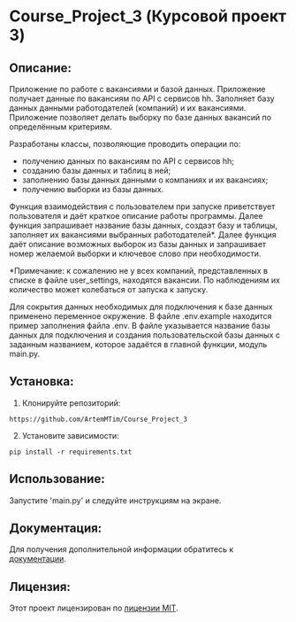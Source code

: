 # Course_Project_3 (Курсовой проект 3)
##  Описание:
Приложение по работе с вакансиями и базой данных. Приложение получает данные по вакансиям по API
с сервисов hh. Заполняет базу данных данными работодателей (компаний) и их вакансиями. Приложение
позволяет делать выборку по базе данных вакансий по определённым критериям.

Разработаны классы, позволяющие проводить операции по:
- получению данных по вакансиям по API с сервисов hh;
- созданию базы данных и таблиц в ней;
- заполнению базы данных данными о компаниях и их вакансиях;
- получению выборки из базы данных.

Функция взаимодействия с пользователем при запуске приветствует пользователя и даёт краткое описание работы программы.
Далее функция запрашивает название базы данных, создаэт базу и таблицы, заполняет их вакансиями выбранных работодателей*.
Далее функция даёт описание возможных выборок из базы данных и запрашивает номер желаемой выборки и ключевое слово при необходимости.

*Примечание: к сожалению не у всех компаний, представленных в списке в файле user_settings, находятся вакансии. По наблюдениям их
количество может колебаться от запуска к запуску.

Для сокрытия данных необходимых для подключения к базе данных применено переменное окружение.
В файле .env.example находится пример заполнения файла .env. В файле указывается название базы данных
для подключения и создания пользовательской базы данных с заданным названием, которое задаётся в 
главной функции, модуль main.py.

## Установка:
1. Клонируйте репозиторий:
```
https://github.com/ArtemMTim/Course_Project_3
```
2. Установите зависимости:
```
pip install -r requirements.txt
```
## Использование:
Запустите 'main.py' и следуйте инструкциям на экране.


## Документация:
Для получения дополнительной информации обратитесь к [документации](docs/README.md).

## Лицензия:

Этот проект лицензирован по [лицензии MIT](LICENSE).